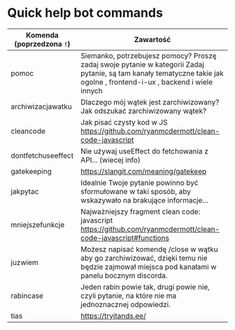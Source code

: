 # Quick help bot commands

| Komenda (poprzedzona `!`) | Zawartość                                                                                                                                                                |
|---------------------------|--------------------------------------------------------------------------------------------------------------------------------------------------------------------------|
| pomoc                     | Siemanko, potrzebujesz pomocy? Proszę zadaj swoje pytanie w kategorii Zadaj pytanie, są tam kanały tematyczne takie jak ogolne , frontend-i-ux , backend  i wiele innych |
| archiwizacjawatku         | Dlaczego mój wątek jest zarchiwizowany? Jak odszukać zarchiwizowany wątek?                                                                                               |
| cleancode                 | Jak pisać czysty kod w JS https://github.com/ryanmcdermott/clean-code-javascript                                                                                         |
| dontfetchuseeffect        | Nie używaj useEffect do fetchowania z API... (wiecej info)                                                                                                               |
| gatekeeping               | https://slangit.com/meaning/gatekeep                                                                                                                                     |
| jakpytac                  | Idealnie Twoje pytanie powinno być sformułowane w taki sposób, aby wskazywało na brakujące informacje...                                                                 |
| mniejszefunkcje           | Najważniejszy fragment clean code: javascript https://github.com/ryanmcdermott/clean-code-javascript#functions                                                           |
| juzwiem                   | Możesz napisać komendę /close w wątku aby go zarchiwizować, dzięki temu nie będzie zajmował miejsca pod kanałami w panelu bocznym discorda.                              |
| rabincase                 | Jeden rabin powie tak, drugi powie nie, czyli pytanie, na które nie ma jednoznacznej odpowiedzi.                                                                         |
| tias                      | https://tryitands.ee/                                                                                                                                                    |
